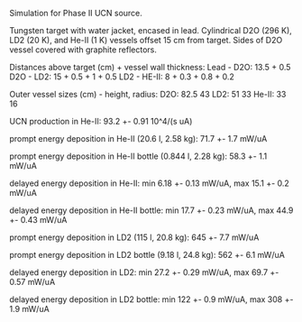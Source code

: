 Simulation for Phase II UCN source.

Tungsten target with water jacket, encased in lead.
Cylindrical D2O (296 K), LD2 (20 K), and He-II (1 K) vessels offset 15 cm from target.
Sides of D2O vessel covered with graphite reflectors.

Distances above target (cm) + vessel wall thickness:
Lead - D2O: 13.5 + 0.5
D2O - LD2: 15 + 0.5 + 1 + 0.5
LD2 - HE-II: 8 + 0.3 + 0.8 + 0.2

Outer vessel sizes (cm) - height, radius:
D2O: 82.5 43
LD2: 51 33
He-II: 33 16

UCN production in He-II:
93.2 +- 0.91 10^4/(s uA)

prompt energy deposition in He-II (20.6 l, 2.58 kg):
71.7 +- 1.7 mW/uA

prompt energy deposition in He-II bottle (0.844 l, 2.28 kg):
58.3 +- 1.1 mW/uA

delayed energy deposition in He-II:
min 6.18 +- 0.13 mW/uA, max 15.1 +- 0.2 mW/uA

delayed energy deposition in He-II bottle:
min 17.7 +- 0.23 mW/uA, max 44.9 +- 0.43 mW/uA

prompt energy deposition in LD2 (115 l, 20.8 kg):
645 +- 7.7 mW/uA

prompt energy deposition in LD2 bottle (9.18 l, 24.8 kg):
562 +- 6.1 mW/uA

delayed energy deposition in LD2:
min 27.2 +- 0.29 mW/uA, max 69.7 +- 0.57 mW/uA

delayed energy deposition in LD2 bottle:
min 122 +- 0.9 mW/uA, max 308 +- 1.9 mW/uA

